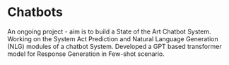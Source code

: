# Chatbots

An ongoing project - aim is to build a State of the Art Chatbot System.
Working on the System Act Prediction and Natural Language Generation (NLG) modules of a chatbot System. 
Developed a GPT based transformer model for Response Generation in Few-shot scenario.
